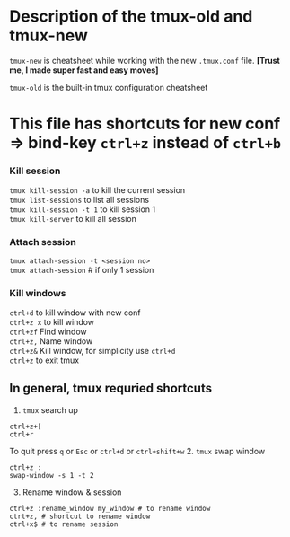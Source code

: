 # Description of the tmux-old and tmux-new
`tmux-new` is cheatsheet while working with the new `.tmux.conf` file. **[Trust me, I made super fast and easy moves]**

`tmux-old` is the built-in tmux configuration cheatsheet


# This file has shortcuts for new conf => bind-key `ctrl+z` instead of `ctrl+b`
### Kill session
`tmux kill-session -a` to kill the current session<br/>
`tmux list-sessions` to list all sessions<br/>
`tmux kill-session -t 1` to kill session 1<br/>
`tmux kill-server` to kill all session<br/>

### Attach session
`tmux attach-session -t <session no>`<br/>
`tmux attach-session` # if only 1 session<br/>

### Kill windows
`ctrl+d` to kill window with new conf<br/>
`ctrl+z x` to kill window<br/>
`ctrl+zf` Find window<br/>
`ctrl+z,` Name window<br/>
`ctrl+z&` Kill window, for simplicity use `ctrl+d`<br/>
`ctrl+z` to exit tmux <br/>

## In general, tmux requried shortcuts
1. `tmux` search up
```
ctrl+z+[
ctrl+r
```
To quit press `q` or `Esc` or `ctrl+d` or `ctrl+shift+w`
2. `tmux` swap window
```
ctrl+z :
swap-window -s 1 -t 2
```
3. Rename window & session
```
ctrl+z :rename_window my_window # to rename window
ctrt+z, # shortcut to rename window
ctrl+x$ # to rename session
```
